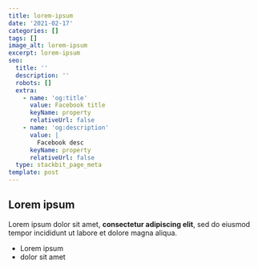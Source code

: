 ```yaml
---
title: lorem-ipsum
date: '2021-02-17'
categories: []
tags: []
image_alt: lorem-ipsum
excerpt: lorem-ipsum
seo:
  title: ''
  description: ''
  robots: []
  extra:
    - name: 'og:title'
      value: Facebook title
      keyName: property
      relativeUrl: false
    - name: 'og:description'
      value: |
        Facebook desc
      keyName: property
      relativeUrl: false
  type: stackbit_page_meta
template: post
---
```

## Lorem ipsum

Lorem ipsum dolor sit amet, **consectetur adipiscing elit**, sed do eiusmod tempor incididunt ut labore et dolore magna aliqua.

- Lorem ipsum
- dolor sit amet